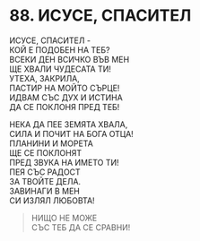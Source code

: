 # 88. ИСУСЕ, СПАСИТЕЛ  
  
ИСУСЕ, СПАСИТЕЛ -  
КОЙ Е ПОДОБЕН НА ТЕБ?  
ВСЕКИ ДЕН ВСИЧКО ВЪВ МЕН  
ЩЕ ХВАЛИ ЧУДЕСАТА ТИ!  
УТЕХА, ЗАКРИЛА,  
ПАСТИР НА МОЙТО СЪРЦЕ!  
ИДВАМ СЪС ДУХ И ИСТИНА  
ДА СЕ ПОКЛОНЯ ПРЕД ТЕБ!  
  
НЕКА ДА ПЕЕ ЗЕМЯТА ХВАЛА,  
СИЛА И ПОЧИТ НА БОГА ОТЦА!  
ПЛАНИНИ И МОРЕТА  
ЩЕ СЕ ПОКЛОНЯТ  
ПРЕД ЗВУКА НА ИМЕТО ТИ!  
ПЕЯ СЪС РАДОСТ  
ЗА ТВОЙТЕ ДЕЛА.  
ЗАВИНАГИ В МЕН  
СИ ИЗЛЯЛ ЛЮБОВТА!  
> НИЩО НЕ МОЖЕ  
> СЪС ТЕБ ДА СЕ СРАВНИ!  
